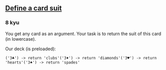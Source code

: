 <h2><a href=https://www.codewars.com/kata/5a360620f28b82a711000047/train/javascript target="_blank">Define a card suit</a></h2><h3>8 kyu</h3><p>You get any card as an argument. Your task is to return the suit of this card (in lowercase).</p><p>Our deck (is preloaded):</p><pre style="display: none;"><code class="language-javascript,c">deck = ['2♣','3♣','4♣','5♣','6♣','7♣','8♣','9♣','10♣','J♣','Q♣','K♣','A♣',        '2♦','3♦','4♦','5♦','6♦','7♦','8♦','9♦','10♦','J♦','Q♦','K♦','A♦',        '2♥','3♥','4♥','5♥','6♥','7♥','8♥','9♥','10♥','J♥','Q♥','K♥','A♥',        '2♠','3♠','4♠','5♠','6♠','7♠','8♠','9♠','10♠','J♠','Q♠','K♠','A♠'];</code></pre><pre style="display: none;"><code class="language-ruby"><span class="cm-tag">DECK</span> <span class="cm-operator">=</span> [<span class="cm-string">'2S'</span>,<span class="cm-string">'3S'</span>,<span class="cm-string">'4S'</span>,<span class="cm-string">'5S'</span>,<span class="cm-string">'6S'</span>,<span class="cm-string">'7S'</span>,<span class="cm-string">'8S'</span>,<span class="cm-string">'9S'</span>,<span class="cm-string">'10S'</span>,<span class="cm-string">'JS'</span>,<span class="cm-string">'QS'</span>,<span class="cm-string">'KS'</span>,<span class="cm-string">'AS'</span>,        <span class="cm-string">'2D'</span>,<span class="cm-string">'3D'</span>,<span class="cm-string">'4D'</span>,<span class="cm-string">'5D'</span>,<span class="cm-string">'6D'</span>,<span class="cm-string">'7D'</span>,<span class="cm-string">'8D'</span>,<span class="cm-string">'9D'</span>,<span class="cm-string">'10D'</span>,<span class="cm-string">'JD'</span>,<span class="cm-string">'QD'</span>,<span class="cm-string">'KD'</span>,<span class="cm-string">'AD'</span>,        <span class="cm-string">'2H'</span>,<span class="cm-string">'3H'</span>,<span class="cm-string">'4H'</span>,<span class="cm-string">'5H'</span>,<span class="cm-string">'6H'</span>,<span class="cm-string">'7H'</span>,<span class="cm-string">'8H'</span>,<span class="cm-string">'9H'</span>,<span class="cm-string">'10H'</span>,<span class="cm-string">'JH'</span>,<span class="cm-string">'QH'</span>,<span class="cm-string">'KH'</span>,<span class="cm-string">'AH'</span>,        <span class="cm-string">'2C'</span>,<span class="cm-string">'3C'</span>,<span class="cm-string">'4C'</span>,<span class="cm-string">'5C'</span>,<span class="cm-string">'6C'</span>,<span class="cm-string">'7C'</span>,<span class="cm-string">'8C'</span>,<span class="cm-string">'9C'</span>,<span class="cm-string">'10C'</span>,<span class="cm-string">'JC'</span>,<span class="cm-string">'QC'</span>,<span class="cm-string">'KC'</span>,<span class="cm-string">'AC'</span>]</code></pre><pre style="display: none;"><code class="language-python"><span class="cm-variable">DECK</span> <span class="cm-operator">=</span> [<span class="cm-string">'2S'</span>,<span class="cm-string">'3S'</span>,<span class="cm-string">'4S'</span>,<span class="cm-string">'5S'</span>,<span class="cm-string">'6S'</span>,<span class="cm-string">'7S'</span>,<span class="cm-string">'8S'</span>,<span class="cm-string">'9S'</span>,<span class="cm-string">'10S'</span>,<span class="cm-string">'JS'</span>,<span class="cm-string">'QS'</span>,<span class="cm-string">'KS'</span>,<span class="cm-string">'AS'</span>,        <span class="cm-string">'2D'</span>,<span class="cm-string">'3D'</span>,<span class="cm-string">'4D'</span>,<span class="cm-string">'5D'</span>,<span class="cm-string">'6D'</span>,<span class="cm-string">'7D'</span>,<span class="cm-string">'8D'</span>,<span class="cm-string">'9D'</span>,<span class="cm-string">'10D'</span>,<span class="cm-string">'JD'</span>,<span class="cm-string">'QD'</span>,<span class="cm-string">'KD'</span>,<span class="cm-string">'AD'</span>,        <span class="cm-string">'2H'</span>,<span class="cm-string">'3H'</span>,<span class="cm-string">'4H'</span>,<span class="cm-string">'5H'</span>,<span class="cm-string">'6H'</span>,<span class="cm-string">'7H'</span>,<span class="cm-string">'8H'</span>,<span class="cm-string">'9H'</span>,<span class="cm-string">'10H'</span>,<span class="cm-string">'JH'</span>,<span class="cm-string">'QH'</span>,<span class="cm-string">'KH'</span>,<span class="cm-string">'AH'</span>,        <span class="cm-string">'2C'</span>,<span class="cm-string">'3C'</span>,<span class="cm-string">'4C'</span>,<span class="cm-string">'5C'</span>,<span class="cm-string">'6C'</span>,<span class="cm-string">'7C'</span>,<span class="cm-string">'8C'</span>,<span class="cm-string">'9C'</span>,<span class="cm-string">'10C'</span>,<span class="cm-string">'JC'</span>,<span class="cm-string">'QC'</span>,<span class="cm-string">'KC'</span>,<span class="cm-string">'AC'</span>]</code></pre><pre style="display: none;"><code class="language-csharp"><span class="cm-type">string</span>[] <span class="cm-variable">Deck</span> <span class="cm-operator">=</span>{    <span class="cm-string">"2♣"</span>, <span class="cm-string">"3♣"</span>, <span class="cm-string">"4♣"</span>, <span class="cm-string">"5♣"</span>, <span class="cm-string">"6♣"</span>, <span class="cm-string">"7♣"</span>, <span class="cm-string">"8♣"</span>, <span class="cm-string">"9♣"</span>, <span class="cm-string">"10♣"</span>, <span class="cm-string">"J♣"</span>, <span class="cm-string">"Q♣"</span>, <span class="cm-string">"K♣"</span>, <span class="cm-string">"A♣"</span>,    <span class="cm-string">"2♦"</span>, <span class="cm-string">"3♦"</span>, <span class="cm-string">"4♦"</span>, <span class="cm-string">"5♦"</span>, <span class="cm-string">"6♦"</span>, <span class="cm-string">"7♦"</span>, <span class="cm-string">"8♦"</span>, <span class="cm-string">"9♦"</span>, <span class="cm-string">"10♦"</span>, <span class="cm-string">"J♦"</span>, <span class="cm-string">"Q♦"</span>, <span class="cm-string">"K♦"</span>, <span class="cm-string">"A♦"</span>,    <span class="cm-string">"2♥"</span>, <span class="cm-string">"3♥"</span>, <span class="cm-string">"4♥"</span>, <span class="cm-string">"5♥"</span>, <span class="cm-string">"6♥"</span>, <span class="cm-string">"7♥"</span>, <span class="cm-string">"8♥"</span>, <span class="cm-string">"9♥"</span>, <span class="cm-string">"10♥"</span>, <span class="cm-string">"J♥"</span>, <span class="cm-string">"Q♥"</span>, <span class="cm-string">"K♥"</span>, <span class="cm-string">"A♥"</span>,    <span class="cm-string">"2♠"</span>, <span class="cm-string">"3♠"</span>, <span class="cm-string">"4♠"</span>, <span class="cm-string">"5♠"</span>, <span class="cm-string">"6♠"</span>, <span class="cm-string">"7♠"</span>, <span class="cm-string">"8♠"</span>, <span class="cm-string">"9♠"</span>, <span class="cm-string">"10♠"</span>, <span class="cm-string">"J♠"</span>, <span class="cm-string">"Q♠"</span>, <span class="cm-string">"K♠"</span>, <span class="cm-string">"A♠"</span>};</code></pre><pre style="display: none;"><code class="language-lua"><span class="cm-keyword">local</span> <span class="cm-variable">DECK</span> = {<span class="cm-string">'2S'</span>,<span class="cm-string">'3S'</span>,<span class="cm-string">'4S'</span>,<span class="cm-string">'5S'</span>,<span class="cm-string">'6S'</span>,<span class="cm-string">'7S'</span>,<span class="cm-string">'8S'</span>,<span class="cm-string">'9S'</span>,<span class="cm-string">'10S'</span>,<span class="cm-string">'JS'</span>,<span class="cm-string">'QS'</span>,<span class="cm-string">'KS'</span>,<span class="cm-string">'AS'</span>,              <span class="cm-string">'2D'</span>,<span class="cm-string">'3D'</span>,<span class="cm-string">'4D'</span>,<span class="cm-string">'5D'</span>,<span class="cm-string">'6D'</span>,<span class="cm-string">'7D'</span>,<span class="cm-string">'8D'</span>,<span class="cm-string">'9D'</span>,<span class="cm-string">'10D'</span>,<span class="cm-string">'JD'</span>,<span class="cm-string">'QD'</span>,<span class="cm-string">'KD'</span>,<span class="cm-string">'AD'</span>,              <span class="cm-string">'2H'</span>,<span class="cm-string">'3H'</span>,<span class="cm-string">'4H'</span>,<span class="cm-string">'5H'</span>,<span class="cm-string">'6H'</span>,<span class="cm-string">'7H'</span>,<span class="cm-string">'8H'</span>,<span class="cm-string">'9H'</span>,<span class="cm-string">'10H'</span>,<span class="cm-string">'JH'</span>,<span class="cm-string">'QH'</span>,<span class="cm-string">'KH'</span>,<span class="cm-string">'AH'</span>,              <span class="cm-string">'2C'</span>,<span class="cm-string">'3C'</span>,<span class="cm-string">'4C'</span>,<span class="cm-string">'5C'</span>,<span class="cm-string">'6C'</span>,<span class="cm-string">'7C'</span>,<span class="cm-string">'8C'</span>,<span class="cm-string">'9C'</span>,<span class="cm-string">'10C'</span>,<span class="cm-string">'JC'</span>,<span class="cm-string">'QC'</span>,<span class="cm-string">'KC'</span>,<span class="cm-string">'AC'</span>}</code></pre><pre><code class="language-javascript">(<span class="cm-string">'3♣'</span>) <span class="cm-operator">-</span><span class="cm-operator">&gt;</span> <span class="cm-keyword">return</span> <span class="cm-string">'clubs'</span>(<span class="cm-string">'3♦'</span>) <span class="cm-operator">-</span><span class="cm-operator">&gt;</span> <span class="cm-keyword">return</span> <span class="cm-string">'diamonds'</span>(<span class="cm-string">'3♥'</span>) <span class="cm-operator">-</span><span class="cm-operator">&gt;</span> <span class="cm-keyword">return</span> <span class="cm-string">'hearts'</span>(<span class="cm-string">'3♠'</span>) <span class="cm-operator">-</span><span class="cm-operator">&gt;</span> <span class="cm-keyword">return</span> <span class="cm-string">'spades'</span></code></pre><pre style="display: none;"><code class="language-ruby">(<span class="cm-string">'3C'</span>) <span class="cm-arrow">-&gt;</span> <span class="cm-keyword">return</span> <span class="cm-string">'clubs'</span>(<span class="cm-string">'3D'</span>) <span class="cm-arrow">-&gt;</span> <span class="cm-keyword">return</span> <span class="cm-string">'diamonds'</span>(<span class="cm-string">'3H'</span>) <span class="cm-arrow">-&gt;</span> <span class="cm-keyword">return</span> <span class="cm-string">'hearts'</span>(<span class="cm-string">'3S'</span>) <span class="cm-arrow">-&gt;</span> <span class="cm-keyword">return</span> <span class="cm-string">'spades'</span></code></pre><pre style="display: none;"><code class="language-python">(<span class="cm-string">'3C'</span>) <span class="cm-operator">-</span><span class="cm-operator">&gt;</span> <span class="cm-keyword">return</span> <span class="cm-string">'clubs'</span>(<span class="cm-string">'3D'</span>) <span class="cm-operator">-</span><span class="cm-operator">&gt;</span> <span class="cm-keyword">return</span> <span class="cm-string">'diamonds'</span>(<span class="cm-string">'3H'</span>) <span class="cm-operator">-</span><span class="cm-operator">&gt;</span> <span class="cm-keyword">return</span> <span class="cm-string">'hearts'</span>(<span class="cm-string">'3S'</span>) <span class="cm-operator">-</span><span class="cm-operator">&gt;</span> <span class="cm-keyword">return</span> <span class="cm-string">'spades'</span></code></pre><pre style="display: none;"><code class="language-csharp"><span class="cm-variable">DefineSuit</span>(<span class="cm-string">"3♣"</span>) <span class="cm-operator">-&gt;</span> <span class="cm-keyword">return</span> <span class="cm-string">"clubs"</span><span class="cm-variable">DefineSuit</span>(<span class="cm-string">"3♦"</span>) <span class="cm-operator">-&gt;</span> <span class="cm-keyword">return</span> <span class="cm-string">"diamonds"</span><span class="cm-variable">DefineSuit</span>(<span class="cm-string">"3♥"</span>) <span class="cm-operator">-&gt;</span> <span class="cm-keyword">return</span> <span class="cm-string">"hearts"</span><span class="cm-variable">DefineSuit</span>(<span class="cm-string">"3♠"</span>) <span class="cm-operator">-&gt;</span> <span class="cm-keyword">return</span> <span class="cm-string">"spades"</span></code></pre><pre style="display: none;"><code class="language-lua">(<span class="cm-string">'3C'</span>) -&gt; <span class="cm-keyword">return</span> <span class="cm-string">'clubs'</span>(<span class="cm-string">'3D'</span>) -&gt; <span class="cm-keyword">return</span> <span class="cm-string">'diamonds'</span>(<span class="cm-string">'3H'</span>) -&gt; <span class="cm-keyword">return</span> <span class="cm-string">'hearts'</span>(<span class="cm-string">'3S'</span>) -&gt; <span class="cm-keyword">return</span> <span class="cm-string">'spades'</span></code></pre>